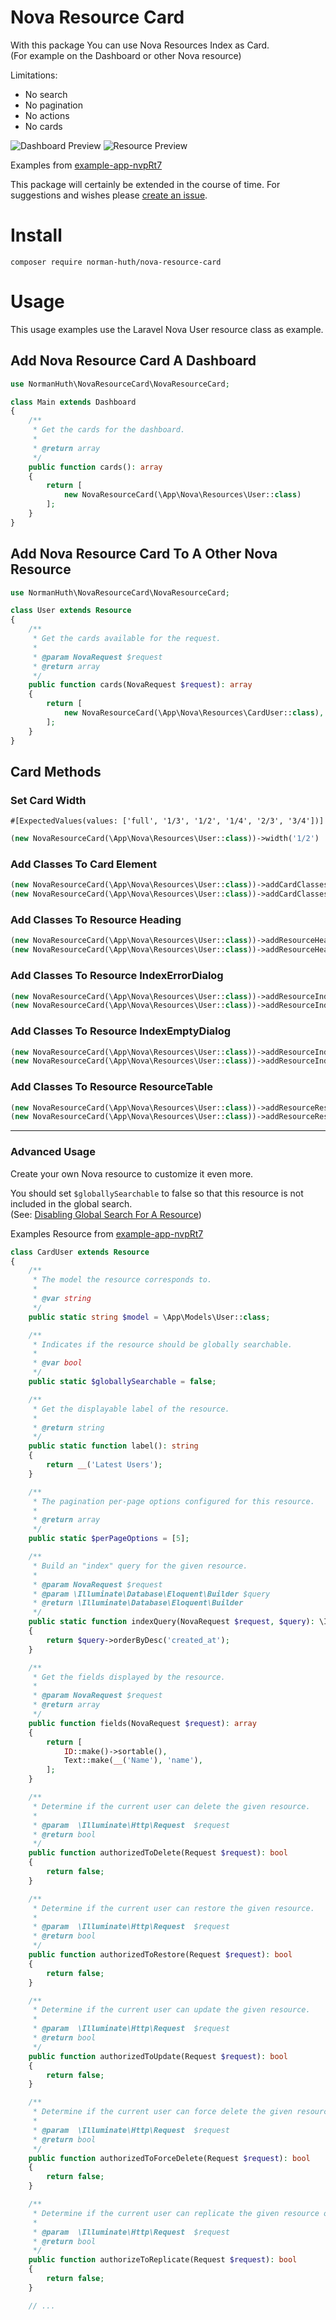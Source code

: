 # Nova Resource Card

With this package You can use Nova Resources Index as Card.  
(For example on the Dashboard or other Nova resource)

Limitations:

* No search
* No pagination
* No actions
* No cards

![Dashboard Preview](docs/preview-dashboard.png)
![Resource Preview](docs/preview-resource.png)

Examples from [example-app-nvpRt7](https://github.com/Muetze42/example-app-nvpRt7)

This package will certainly be extended in the course of time. For suggestions and wishes
please [create an issue](https://github.com/Muetze42/norman-huth-nova-resource-card/issues).

<!-- 
Todo:

* Remove any NPM packages that are not needed
* Add footer link
* Add methods for modelResourceName
-->

# Install

```
composer require norman-huth/nova-resource-card
```

# Usage

This usage examples use the Laravel Nova User resource class as example.

## Add Nova Resource Card A Dashboard

```php
use NormanHuth\NovaResourceCard\NovaResourceCard;

class Main extends Dashboard
{
    /**
     * Get the cards for the dashboard.
     *
     * @return array
     */
    public function cards(): array
    {
        return [
            new NovaResourceCard(\App\Nova\Resources\User::class)
        ];
    }
}
```

## Add Nova Resource Card To A Other Nova Resource

```php
use NormanHuth\NovaResourceCard\NovaResourceCard;

class User extends Resource
{
    /**
     * Get the cards available for the request.
     *
     * @param NovaRequest $request
     * @return array
     */
    public function cards(NovaRequest $request): array
    {
        return [
            new NovaResourceCard(\App\Nova\Resources\CardUser::class),
        ];
    }
}
```

## Card Methods

### Set Card Width

`#[ExpectedValues(values: ['full', '1/3', '1/2', '1/4', '2/3', '3/4'])]`

```php
(new NovaResourceCard(\App\Nova\Resources\User::class))->width('1/2')
```

### Add Classes To Card Element

```php
(new NovaResourceCard(\App\Nova\Resources\User::class))->addCardClasses(['bg-white', 'dark:bg-gray-800'])
(new NovaResourceCard(\App\Nova\Resources\User::class))->addCardClasses('bg-white dark:bg-gray-800')
```

### Add Classes To Resource Heading

```php
(new NovaResourceCard(\App\Nova\Resources\User::class))->addResourceHeadingClasses(['bg-white', 'dark:bg-gray-800'])
(new NovaResourceCard(\App\Nova\Resources\User::class))->addResourceHeadingClasses('bg-white dark:bg-gray-800')
```

### Add Classes To Resource IndexErrorDialog

```php
(new NovaResourceCard(\App\Nova\Resources\User::class))->addResourceIndexErrorDialogClasses(['my-class', 'p-2'])
(new NovaResourceCard(\App\Nova\Resources\User::class))->addResourceIndexErrorDialogClasses('my-class p-2'')
```

### Add Classes To Resource IndexEmptyDialog

```php
(new NovaResourceCard(\App\Nova\Resources\User::class))->addResourceIndexEmptyDialogClasses(['my-class', 'p-2'])
(new NovaResourceCard(\App\Nova\Resources\User::class))->addResourceIndexEmptyDialogClasses('my-class p-2'')
```

### Add Classes To Resource ResourceTable

```php
(new NovaResourceCard(\App\Nova\Resources\User::class))->addResourceResourceTableClasses(['my-class', 'p-2'])
(new NovaResourceCard(\App\Nova\Resources\User::class))->addResourceResourceTableClasses('my-class p-2'')
```

---

### Advanced Usage

Create your own Nova resource to customize it even more.

You should set `$globallySearchable` to false so that this resource is not included in the global search.  
(See: [Disabling Global Search For A Resource](https://nova.laravel.com/docs/4.0/search/global-search.html#disabling-global-search-for-a-resource))

Examples Resource from [example-app-nvpRt7](https://github.com/Muetze42/example-app-nvpRt7)

```php
class CardUser extends Resource
{
    /**
     * The model the resource corresponds to.
     *
     * @var string
     */
    public static string $model = \App\Models\User::class;

    /**
     * Indicates if the resource should be globally searchable.
     *
     * @var bool
     */
    public static $globallySearchable = false;

    /**
     * Get the displayable label of the resource.
     *
     * @return string
     */
    public static function label(): string
    {
        return __('Latest Users');
    }

    /**
     * The pagination per-page options configured for this resource.
     *
     * @return array
     */
    public static $perPageOptions = [5];

    /**
     * Build an "index" query for the given resource.
     *
     * @param NovaRequest $request
     * @param \Illuminate\Database\Eloquent\Builder $query
     * @return \Illuminate\Database\Eloquent\Builder
     */
    public static function indexQuery(NovaRequest $request, $query): \Illuminate\Database\Eloquent\Builder
    {
        return $query->orderByDesc('created_at');
    }

    /**
     * Get the fields displayed by the resource.
     *
     * @param NovaRequest $request
     * @return array
     */
    public function fields(NovaRequest $request): array
    {
        return [
            ID::make()->sortable(),
            Text::make(__('Name'), 'name'),
        ];
    }

    /**
     * Determine if the current user can delete the given resource.
     *
     * @param  \Illuminate\Http\Request  $request
     * @return bool
     */
    public function authorizedToDelete(Request $request): bool
    {
        return false;
    }

    /**
     * Determine if the current user can restore the given resource.
     *
     * @param  \Illuminate\Http\Request  $request
     * @return bool
     */
    public function authorizedToRestore(Request $request): bool
    {
        return false;
    }

    /**
     * Determine if the current user can update the given resource.
     *
     * @param  \Illuminate\Http\Request  $request
     * @return bool
     */
    public function authorizedToUpdate(Request $request): bool
    {
        return false;
    }

    /**
     * Determine if the current user can force delete the given resource.
     *
     * @param  \Illuminate\Http\Request  $request
     * @return bool
     */
    public function authorizedToForceDelete(Request $request): bool
    {
        return false;
    }

    /**
     * Determine if the current user can replicate the given resource or throw an exception.
     *
     * @param  \Illuminate\Http\Request  $request
     * @return bool
     */
    public function authorizeToReplicate(Request $request): bool
    {
        return false;
    }

    // ...
```
